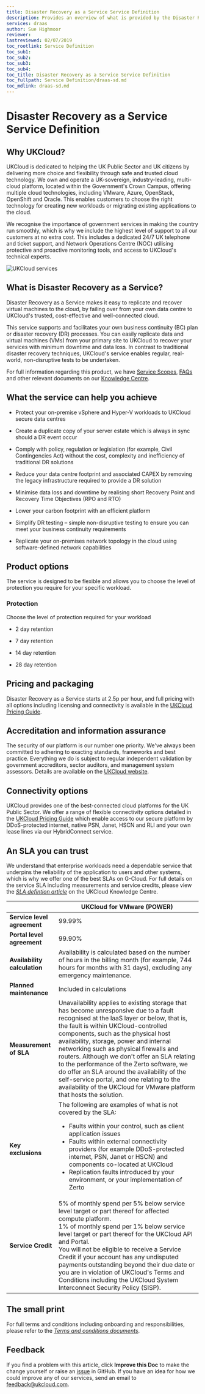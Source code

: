 ```yaml
---
title: Disaster Recovery as a Service Service Definition
description: Provides an overview of what is provided by the Disaster Recovery as a Service (DRaaS) service
services: draas
author: Sue Highmoor
reviewer:
lastreviewed: 02/07/2019
toc_rootlink: Service Definition
toc_sub1: 
toc_sub2:
toc_sub3:
toc_sub4:
toc_title: Disaster Recovery as a Service Service Definition
toc_fullpath: Service Definition/draas-sd.md
toc_mdlink: draas-sd.md
---
```


# Disaster Recovery as a Service Service Definition

## Why UKCloud?

UKCloud is dedicated to helping the UK Public Sector and UK citizens by delivering more choice and flexibility through safe and trusted cloud technology. We own and operate a UK-sovereign, industry-leading, multi-cloud platform, located within the Government's Crown Campus, offering multiple cloud technologies, including VMware, Azure, OpenStack, OpenShift and Oracle. This enables customers to choose the right technology for creating new workloads or migrating existing applications to the cloud.

We recognise the importance of government services in making the country run smoothly, which is why we include the highest level of support to all our customers at no extra cost. This includes a dedicated 24/7 UK telephone and ticket support, and Network Operations Centre (NOC) utilising protective and proactive monitoring tools, and access to UKCloud's technical experts.

![UKCloud services](images/ukc-services.png)

## What is Disaster Recovery as a Service?

Disaster Recovery as a Service makes it easy to replicate and recover virtual machines to the cloud, by failing over from your own data centre to UKCloud's trusted, cost-effective and well-connected cloud.

This service supports and facilitates your own business continuity (BC) plan or disaster recovery (DR) processes. You can easily replicate data and virtual machines (VMs) from your primary site to UKCloud to recover your services with minimum downtime and data loss. In contrast to traditional disaster recovery techniques, UKCloud's service enables regular, real-world, non-disruptive tests to be undertaken.

For full information regarding this product, we have [Service Scopes](draas-sco.md), [FAQs](draas-faq.md) and other relevant documents on our [Knowledge Centre](https://docs.ukcloud.com).

## What the service can help you achieve

- Protect your on-premise vSphere and Hyper-V workloads to UKCloud secure data centres

- Create a duplicate copy of your server estate which is always in sync should a DR event occur

- Comply with policy, regulation or legislation (for example, Civil Contingencies Act) without the cost, complexity and inefficiency of traditional DR solutions

- Reduce your data centre footprint and associated CAPEX by removing the legacy infrastructure required to provide a DR solution

- Minimise data loss and downtime by realising short Recovery Point and Recovery Time Objectives (RPO and RTO)

- Lower your carbon footprint with an efficient platform

- Simplify DR testing – simple non-disruptive testing to ensure you can meet your business continuity requirements

- Replicate your on-premises network topology in the cloud using software-defined network capabilities

## Product options

The service is designed to be flexible and allows you to choose the level of protection you require for your specific workload.

### Protection

Choose the level of protection required for your workload

- 2 day retention

- 7 day retention

- 14 day retention

- 28 day retention

## Pricing and packaging

Disaster Recovery as a Service starts at 2.5p per hour, and full pricing with all options including licensing and connectivity is available in the [UKCloud Pricing Guide](https://ukcloud.com/pricing-guide).

## Accreditation and information assurance

The security of our platform is our number one priority. We've always been committed to adhering to exacting standards, frameworks and best practice. Everything we do is subject to regular independent validation by government accreditors, sector auditors, and management system assessors. Details are available on the [UKCloud website](https://ukcloud.com/governance/).

## Connectivity options

UKCloud provides one of the best-connected cloud platforms for the UK Public Sector. We offer a range of flexible connectivity options detailed in the [UKCloud Pricing Guide](https://ukcloud.com/pricing-guide) which enable access to our secure platform by DDoS-protected internet, native PSN, Janet, HSCN and RLI and your own lease lines via our HybridConnect service.

## An SLA you can trust

We understand that enterprise workloads need a dependable service that underpins the reliability of the application to users and other systems, which is why we offer one of the best SLAs on G-Cloud. For full details on the service SLA including measurements and service credits, please view the [*SLA defintion article*](../other/other-ref-sla-definition.md) on the UKCloud Knowledge Centre.

&nbsp;                       | UKCloud for VMware (POWER)
-----------------------------|---------------------------
**Service level agreement**  | 99.99% 
**Portal level agreement**   | 99.90%
**Availability calculation** | Availability is calculated based on the number of hours in the billing month (for example, 744 hours for months with 31 days), excluding any emergency maintenance.
**Planned maintenance**      | Included in calculations
**Measurement of SLA**       | Unavailability applies to existing storage that has become unresponsive due to a fault recognised at the IaaS layer or below, that is, the fault is within UKCloud-controlled components, such as the physical host availability, storage, power and internal networking such as physical firewalls and routers. Although we don't offer an SLA relating to the performance of the Zerto software, we do offer an SLA around the availability of the self-service portal, and one relating to the availability of the UKCloud for VMware platform that hosts the solution.
**Key exclusions**           | The following are examples of what is not covered by the SLA:<ul><li>Faults within your control, such as client application issues<li>Faults within external connectivity providers (for example DDoS-protected internet, PSN, Janet or HSCN) and components co-located at UKCloud<li>Replication faults introduced by your environment, or your implementation of Zerto</ul>
**Service Credit**           | 5% of monthly spend per 5% below service level target or part thereof for affected compute platform.<br>1% of monthly spend per 1% below service level target or part thereof for the UKCloud API and Portal.<br>You will not be eligible to receive a Service Credit if your account has any undisputed payments outstanding beyond their due date or you are in violation of UKCloud's Terms and Conditions including the UKCloud System Interconnect Security Policy (SISP).

## The small print

For full terms and conditions including onboarding and responsibilities, please refer to the [*Terms and conditions documents*](../other/other-ref-terms-and-conditions.md).

## Feedback

If you find a problem with this article, click **Improve this Doc** to make the change yourself or raise an [issue](https://github.com/UKCloud/documentation/issues) in GitHub. If you have an idea for how we could improve any of our services, send an email to <feedback@ukcloud.com>.
